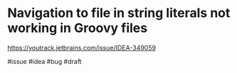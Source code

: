 # Navigation to file in string literals not working in Groovy files

https://youtrack.jetbrains.com/issue/IDEA-349059

#issue #idea #bug
#draft